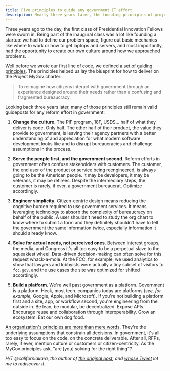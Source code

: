 ```yaml
---
title: Five principles to guide any government IT effort
description: Nearly three years later, the founding principles of project MyGov remain valid guideposts for any reform effort in government.
---
```


Three years ago to the day, the first class of Presidential Innovation Fellows were sworn in. Being part of the inaugural class was a lot like founding a startup: we had to define our problem space, figure out basic mechanics like where to work or how to get laptops and servers, and most importantly, had the opportunity to create our own culture around how we approached problems.

Well before we wrote our first line of code, we defined [a set of guiding principles](https://github.com/presidential-innovation-fellows/mygov/blob/gh-pages/_posts/2012-12-27-We-believe-Project-MyGov-principles.md). The principles helped us lay the blueprint for how to deliver on the Project MyGov charter:

> To reimagine how citizens interact with government through an experience designed around their needs rather than a confusing and fragmented bureaucracy.

Looking back three years later, many of those principles still remain valid guideposts for any reform effort in government:

1. **Change the culture**. The PIF program, 18F, USDS… half of what they deliver is code. Only half. The other half of their product, the value they provide to government, is leaving their agency partners with a better understanding of and appreciation for what modern software development looks like and to disrupt bureaucracies and challenge assumptions in the process.

2. **Serve the people first, and the government second**. Reform efforts in government often confuse stakeholders with customers. The customer, the end user of the product or service being reengineered, is always going to be the American people. It may be developers, it may be veterans, it may be retirees. Despite the intermediary steps, the customer is rarely, if ever, a government bureaucrat. Optimize accordingly.

3. **Engineer simplicity.** Citizen-centric design means reducing the cognitive burden required to use government services. It means leveraging technology to absorb the complexity of bureaucracy on behalf of the public. A user shouldn't need to study the org chart to know where to submit a form and they definitely shouldn't have to tell the government the same information twice, especially information it should already know.

4. **Solve for actual needs, not perceived ones.** Between interest groups, the media, and Congress it's all too easy to be a perpetual slave to the squeakiest wheel. Data-driven decision-making can often solve for this request whack-a-mole. At the FCC, for example, we used analytics to show that lawyers and lobbyists were actually a tiny subset of visitors to `fcc.gov`, and the use cases the site was optimized for shifted accordingly.

5. **Build a platform**. We're well past government as a platform. Government is a platform. Heck, most tech. companies today are platforms (*see, for example,* Google, Apple, and Microsoft). If you're not building a platform first and a site, app, or workflow second, you're engineering from the outside in. Be lean, be modular, be decentralized. Expose APIs. Encourage reuse and collaboration through interoperability. Grow an ecosystem. Eat our own dog food.

[An organization's principles are more than mere words](https://ben.balter.com/2015/08/12/the-zen-of-github/). They're the underlying assumptions that constrain all decisions. In government, it's all too easy to focus on the code, on the concrete deliverable. After all, RFPs, rarely, if ever, mention culture or customers or citizen-centricity. As the MyGov principles ask, "are [you] solving for the right thing"?

*H/T @californiakara, the author of [the original post](https://github.com/presidential-innovation-fellows/mygov/blob/gh-pages/_posts/2012-12-27-We-believe-Project-MyGov-principles.md), and [whose Tweet](https://twitter.com/CaliforniaKara/status/582577231374913536) let me to rediscover it.*
